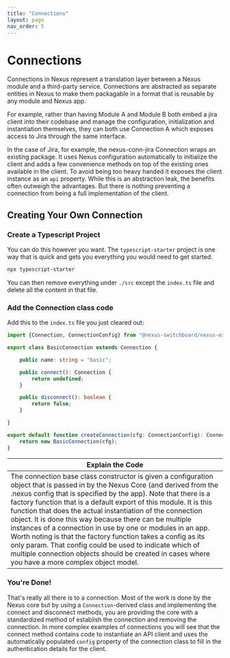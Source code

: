 ```yaml
---
title: "Connections"
layout: page
nav_order: 5
---
```

# Connections

Connections in Nexus represent a translation layer between a Nexus module and a third-party service.  Connections are abstracted as separate entities in Nexus to make them packagable in a format that is reusable by any module and Nexus app.

For example, rather than having Module A and Module B both embed a jira client into their codebase and manage the configuration, initialization and instantiation themselves, they can both use Connection A which exposes access to Jira through the same interface.

In the case of Jira, for example, the nexus-conn-jira Connection wraps an existing package.  It uses Nexus configuration automatically to initialize the client and adds a few convenience methods on top of the existing ones available in the client.  To avoid being too heavy handed it exposes the client instance as an `api` property.  While this is an abstraction leak, the benefits often outweigh the advantages.  But there is nothing preventing a connection from being a full implementation of the client.

## Creating Your Own Connection

### Create a Typescript Project
You can do this however you want.  The `typescript-starter` project is one way that is quick and gets you everything you would need to get started.

``` bash
npx typescript-starter
```

You can then remove everything under `./src` except the `index.ts` file and delete all the content in that file.

### Add the Connection class code

Add this to the `index.ts` file you just cleared out:

```typescript
import {Connection, ConnectionConfig} from "@nexus-switchboard/nexus-extend";

export class BasicConnection extends Connection {

    public name: string = "basic";

    public connect(): Connection {
        return undefined;
    }

    public disconnect(): boolean {
        return false;
    }

}

export default function createConnection(cfg: ConnectionConfig): Connection {
    return new BasicConnection(cfg);
}
```

|Explain the Code|
|----------------|
|The connection base class constructor is given a configuration object that is passed in by the Nexus Core (and derived from the .nexus config that is specified by the app).  Note that there is a factory function that is a default export of this module.  It is this function that does the actual instantiation of the connection object.  It is done this way because there can be multiple instances of a connection in use by one or modules in an app.  Worth noting is that the factory function takes a config as its only param.  That config could be used to indicate which of multiple connection objects should be created in cases where you have a more complex object model.|


### You're Done!
That's really all there is to a connection.  Most of the work is done by the Nexus core but by using a `Connection`-derived class and implementing the connect and disconnect methods, you are providing the core with a standardized method of establish the connection and removing the connection.  In more complex examples of connections you will see that the connect method contains code to instantiate an API client and uses the automatically populated `config` property of the connection class to fill in the authentication details for the client.

